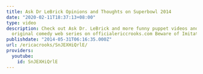 ```yaml
---
title: Ask Dr LeBrick Opinions and Thoughts on Superbowl 2014
date: "2020-02-11T18:37:13+08:00"
type: video
description: Check out Ask Dr. LeBrick and more funny puppet videos and satire parody
  original comedy web series on officialericcrooks.com Beware of Imitators
publishdate: "2014-05-31T06:16:35.000Z"
url: /ericacrooks/SnJEXHiQrlE/
providers:
  youtube:
    id: SnJEXHiQrlE
---
```

